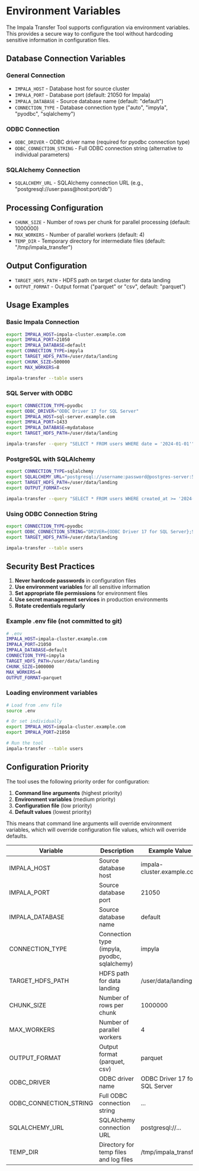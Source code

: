 # Environment Variables

The Impala Transfer Tool supports configuration via environment variables. This provides a secure way to configure the tool without hardcoding sensitive information in configuration files.

## Database Connection Variables

### General Connection
- `IMPALA_HOST` - Database host for source cluster
- `IMPALA_PORT` - Database port (default: 21050 for Impala)
- `IMPALA_DATABASE` - Source database name (default: "default")
- `CONNECTION_TYPE` - Database connection type ("auto", "impyla", "pyodbc", "sqlalchemy")

### ODBC Connection
- `ODBC_DRIVER` - ODBC driver name (required for pyodbc connection type)
- `ODBC_CONNECTION_STRING` - Full ODBC connection string (alternative to individual parameters)

### SQLAlchemy Connection
- `SQLALCHEMY_URL` - SQLAlchemy connection URL (e.g., "postgresql://user:pass@host:port/db")

## Processing Configuration

- `CHUNK_SIZE` - Number of rows per chunk for parallel processing (default: 1000000)
- `MAX_WORKERS` - Number of parallel workers (default: 4)
- `TEMP_DIR` - Temporary directory for intermediate files (default: "/tmp/impala_transfer")

## Output Configuration

- `TARGET_HDFS_PATH` - HDFS path on target cluster for data landing
- `OUTPUT_FORMAT` - Output format ("parquet" or "csv", default: "parquet")

## Usage Examples

### Basic Impala Connection
```bash
export IMPALA_HOST=impala-cluster.example.com
export IMPALA_PORT=21050
export IMPALA_DATABASE=default
export CONNECTION_TYPE=impyla
export TARGET_HDFS_PATH=/user/data/landing
export CHUNK_SIZE=500000
export MAX_WORKERS=8

impala-transfer --table users
```

### SQL Server with ODBC
```bash
export CONNECTION_TYPE=pyodbc
export ODBC_DRIVER="ODBC Driver 17 for SQL Server"
export IMPALA_HOST=sql-server.example.com
export IMPALA_PORT=1433
export IMPALA_DATABASE=mydatabase
export TARGET_HDFS_PATH=/user/data/landing

impala-transfer --query "SELECT * FROM users WHERE date = '2024-01-01'"
```

### PostgreSQL with SQLAlchemy
```bash
export CONNECTION_TYPE=sqlalchemy
export SQLALCHEMY_URL="postgresql://username:password@postgres-server:5432/mydatabase"
export TARGET_HDFS_PATH=/user/data/landing
export OUTPUT_FORMAT=csv

impala-transfer --query "SELECT * FROM users WHERE created_at >= '2024-01-01'"
```

### Using ODBC Connection String
```bash
export CONNECTION_TYPE=pyodbc
export ODBC_CONNECTION_STRING="DRIVER={ODBC Driver 17 for SQL Server};SERVER=sql-server.example.com;DATABASE=mydatabase;UID=username;PWD=password"
export TARGET_HDFS_PATH=/user/data/landing

impala-transfer --table users
```

## Security Best Practices

1. **Never hardcode passwords** in configuration files
2. **Use environment variables** for all sensitive information
3. **Set appropriate file permissions** for environment files
4. **Use secret management services** in production environments
5. **Rotate credentials regularly**

### Example .env file (not committed to git)
```bash
# .env
IMPALA_HOST=impala-cluster.example.com
IMPALA_PORT=21050
IMPALA_DATABASE=default
CONNECTION_TYPE=impyla
TARGET_HDFS_PATH=/user/data/landing
CHUNK_SIZE=1000000
MAX_WORKERS=4
OUTPUT_FORMAT=parquet
```

### Loading environment variables
```bash
# Load from .env file
source .env

# Or set individually
export IMPALA_HOST=impala-cluster.example.com
export IMPALA_PORT=21050

# Run the tool
impala-transfer --table users
```

## Configuration Priority

The tool uses the following priority order for configuration:

1. **Command line arguments** (highest priority)
2. **Environment variables** (medium priority)
3. **Configuration file** (low priority)
4. **Default values** (lowest priority)

This means that command line arguments will override environment variables, which will override configuration file values, which will override defaults. 

| Variable            | Description                                 | Example Value                  |
|---------------------|---------------------------------------------|-------------------------------|
| IMPALA_HOST         | Source database host                        | impala-cluster.example.com    |
| IMPALA_PORT         | Source database port                        | 21050                        |
| IMPALA_DATABASE     | Source database name                        | default                       |
| CONNECTION_TYPE     | Connection type (impyla, pyodbc, sqlalchemy)| impyla                        |
| TARGET_HDFS_PATH    | HDFS path for data landing                  | /user/data/landing            |
| CHUNK_SIZE          | Number of rows per chunk                    | 1000000                       |
| MAX_WORKERS         | Number of parallel workers                  | 4                             |
| OUTPUT_FORMAT       | Output format (parquet, csv)                | parquet                       |
| ODBC_DRIVER         | ODBC driver name                            | ODBC Driver 17 for SQL Server |
| ODBC_CONNECTION_STRING | Full ODBC connection string               | ...                           |
| SQLALCHEMY_URL      | SQLAlchemy connection URL                   | postgresql://...              |
| TEMP_DIR            | Directory for temp files and log files      | /tmp/impala_transfer          | 